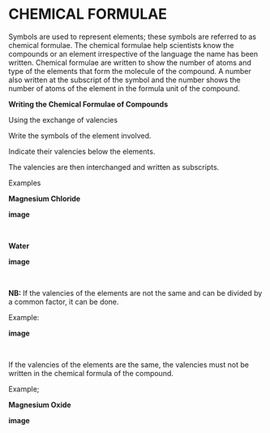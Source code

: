 # CHEMICAL FORMULAE

Symbols are used to represent elements; these symbols are referred to as chemical formulae. The chemical formulae help scientists know the compounds or an element irrespective of the language the name has been written. Chemical formulae are written to show the number of atoms and type of the elements that form the molecule of the compound. A number also written at the subscript of the symbol and the number shows the number of atoms of the element in the formula unit of the compound.

**Writing the Chemical Formulae of Compounds**


Using the exchange of valencies

Write the symbols of the element involved.

Indicate their valencies below the elements.

The valencies are then interchanged and written as subscripts.

Examples

**Magnesium Chloride**

**image**

<br>

**Water**

**image**


<br>

**NB:**
If the valencies of the elements are not the same and can be divided by a common factor, it can be done.

Example:

**image**

<br>

If the valencies of the elements are the same, the valencies must not be written in the chemical formula of the compound.

Example;

**Magnesium Oxide**

**image**
